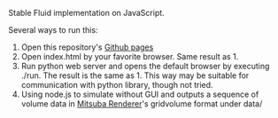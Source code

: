 Stable Fluid implementation on JavaScript.

Several ways to run this:

1. Open this repository's [Github pages](https://sowd.github.io/StableFluidsJS/)
2. Open index.html by your favorite browser. Same result as 1.
3. Run python web server and opens the default browser by executing ./run. The result is the same as 1. This way may be suitable for communication with python library, though not tried.
4. Using node.js to simulate without GUI and outputs a sequence of volume data in [Mitsuba Renderer](https://www.mitsuba-renderer.org/releases/current/documentation.pdf)'s gridvolume format under data/
